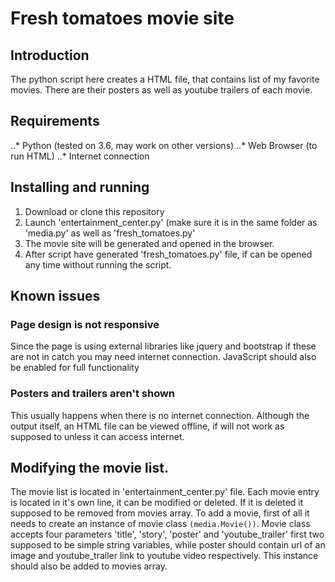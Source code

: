 # Fresh tomatoes movie site
## Introduction
The python script here creates a HTML file, that contains list of my favorite movies. There are their posters
as well as youtube trailers of each movie.
## Requirements
..* Python (tested on 3.6, may work on other versions)
..* Web Browser (to run HTML)
..* Internet connection
## Installing and running
1. Download or clone this repository
2. Launch 'entertainment_center.py' (make sure it is in the same folder as 'media.py' as well as 'fresh_tomatoes.py'
3. The movie site will be generated and opened in the browser.
4. After script have generated 'fresh_tomatoes.py' file, if can be opened any time without running the script.
## Known issues
### Page design is not responsive
Since the page is using external libraries like jquery and bootstrap if these are not in catch you may need internet connection.
JavaScript should also be enabled for full functionality
### Posters and trailers aren't shown
This usually happens when there is no internet connection. Although the output itself, an HTML file can be viewed offline,
if will not work as supposed to unless it can access internet.
## Modifying the movie list.
The movie list is located in 'entertainment_center.py' file. Each movie entry is located in it's own line, it can be modified
or deleted. If it is deleted it supposed to be removed from movies array. To add a movie, first of all it needs to create
an instance of movie class `(media.Movie())`. Movie class accepts four parameters 'title', 'story', 'poster' and 'youtube_trailer'
first two supposed to be simple string variables, while poster should contain url of an image and youtube_trailer link to youtube
video respectively. This instance should also be added to movies array.
